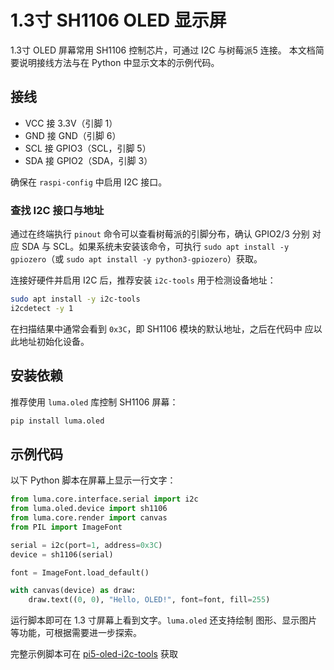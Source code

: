 # 1.3寸 SH1106 OLED 显示屏

1.3寸 OLED 屏幕常用 SH1106 控制芯片，可通过 I2C 与树莓派5 连接。
本文档简要说明接线方法与在 Python 中显示文本的示例代码。

## 接线

- VCC 接 3.3V（引脚 1）
- GND 接 GND（引脚 6）
- SCL 接 GPIO3（SCL，引脚 5）
- SDA 接 GPIO2（SDA，引脚 3）

确保在 `raspi-config` 中启用 I2C 接口。

### 查找 I2C 接口与地址

通过在终端执行 `pinout` 命令可以查看树莓派的引脚分布，确认 GPIO2/3 分别
对应 SDA 与 SCL。如果系统未安装该命令，可执行 `sudo apt install -y
gpiozero`（或 `sudo apt install -y python3-gpiozero`）获取。

连接好硬件并启用 I2C 后，推荐安装 `i2c-tools` 用于检测设备地址：

```bash
sudo apt install -y i2c-tools
i2cdetect -y 1
```

在扫描结果中通常会看到 `0x3C`，即 SH1106 模块的默认地址，之后在代码中
应以此地址初始化设备。

## 安装依赖

推荐使用 `luma.oled` 库控制 SH1106 屏幕：

```bash
pip install luma.oled
```

## 示例代码

以下 Python 脚本在屏幕上显示一行文字：

```python
from luma.core.interface.serial import i2c
from luma.oled.device import sh1106
from luma.core.render import canvas
from PIL import ImageFont

serial = i2c(port=1, address=0x3C)
device = sh1106(serial)

font = ImageFont.load_default()

with canvas(device) as draw:
    draw.text((0, 0), "Hello, OLED!", font=font, fill=255)
```

运行脚本即可在 1.3 寸屏幕上看到文字。`luma.oled` 还支持绘制
图形、显示图片等功能，可根据需要进一步探索。

完整示例脚本可在 [pi5-oled-i2c-tools](https://github.com/SwartzMss/pi5-oled-i2c-tools) 获取
